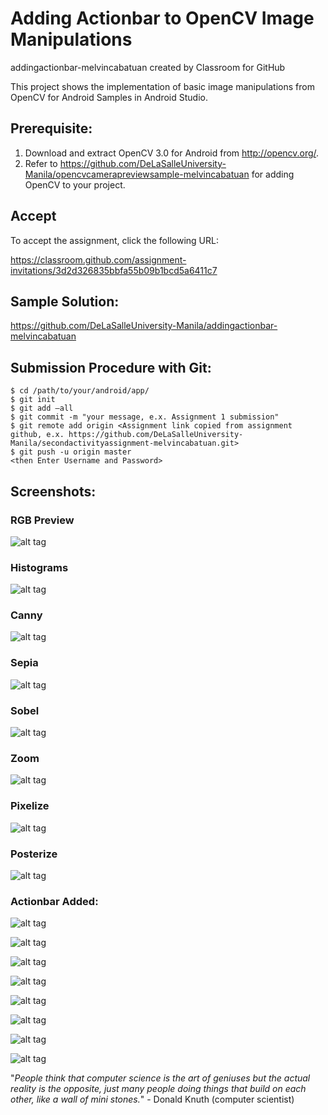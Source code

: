 # Adding Actionbar to OpenCV Image Manipulations

addingactionbar-melvincabatuan created by Classroom for GitHub

This project shows the implementation of basic image manipulations from OpenCV for Android Samples in Android Studio.

## Prerequisite:

1. Download and extract OpenCV 3.0 for Android from http://opencv.org/.
2. Refer to https://github.com/DeLaSalleUniversity-Manila/opencvcamerapreviewsample-melvincabatuan for adding OpenCV to your project.

## Accept

To accept the assignment, click the following URL:

https://classroom.github.com/assignment-invitations/3d2d326835bbfa55b09b1bcd5a6411c7

## Sample Solution:

https://github.com/DeLaSalleUniversity-Manila/addingactionbar-melvincabatuan

## Submission Procedure with Git: 

```shell
$ cd /path/to/your/android/app/
$ git init
$ git add –all
$ git commit -m "your message, e.x. Assignment 1 submission"
$ git remote add origin <Assignment link copied from assignment github, e.x. https://github.com/DeLaSalleUniversity-Manila/secondactivityassignment-melvincabatuan.git>
$ git push -u origin master
<then Enter Username and Password>
```


## Screenshots:

### RGB Preview

![alt tag](https://github.com/DeLaSalleUniversity-Manila/opencvimagemanipulations-melvincabatuan/blob/master/device-2015-11-02-140540.png)

### Histograms

![alt tag](https://github.com/DeLaSalleUniversity-Manila/opencvimagemanipulations-melvincabatuan/blob/master/device-2015-11-02-140619.png)

### Canny

![alt tag](https://github.com/DeLaSalleUniversity-Manila/opencvimagemanipulations-melvincabatuan/blob/master/device-2015-11-02-140645.png)

### Sepia

![alt tag](https://github.com/DeLaSalleUniversity-Manila/opencvimagemanipulations-melvincabatuan/blob/master/device-2015-11-02-140706.png)

### Sobel

![alt tag](https://github.com/DeLaSalleUniversity-Manila/opencvimagemanipulations-melvincabatuan/blob/master/device-2015-11-02-140729.png)

### Zoom

![alt tag](https://github.com/DeLaSalleUniversity-Manila/opencvimagemanipulations-melvincabatuan/blob/master/device-2015-11-02-140750.png)

### Pixelize

![alt tag](https://github.com/DeLaSalleUniversity-Manila/opencvimagemanipulations-melvincabatuan/blob/master/device-2015-11-02-140818.png)

### Posterize

![alt tag](https://github.com/DeLaSalleUniversity-Manila/opencvimagemanipulations-melvincabatuan/blob/master/device-2015-11-02-140848.png)

### Actionbar Added:

![alt tag](https://github.com/DeLaSalleUniversity-Manila/addingactionbar-melvincabatuan/blob/master/device-2015-11-09-170136.png)

![alt tag](https://github.com/DeLaSalleUniversity-Manila/addingactionbar-melvincabatuan/blob/master/device-2015-11-09-170229.png)

![alt tag](https://github.com/DeLaSalleUniversity-Manila/addingactionbar-melvincabatuan/blob/master/device-2015-11-09-170249.png)

![alt tag](https://github.com/DeLaSalleUniversity-Manila/addingactionbar-melvincabatuan/blob/master/device-2015-11-09-170307.png)

![alt tag](https://github.com/DeLaSalleUniversity-Manila/addingactionbar-melvincabatuan/blob/master/device-2015-11-09-170328.png)

![alt tag](https://github.com/DeLaSalleUniversity-Manila/addingactionbar-melvincabatuan/blob/master/device-2015-11-09-170351.png)

![alt tag](https://github.com/DeLaSalleUniversity-Manila/addingactionbar-melvincabatuan/blob/master/device-2015-11-09-170406.png)

![alt tag](https://github.com/DeLaSalleUniversity-Manila/addingactionbar-melvincabatuan/blob/master/device-2015-11-09-170422.png)

"*People think that computer science is the art of geniuses but the actual reality is the opposite, just many people doing things that build on each other, like a wall of mini stones.*" - Donald Knuth (computer scientist)
